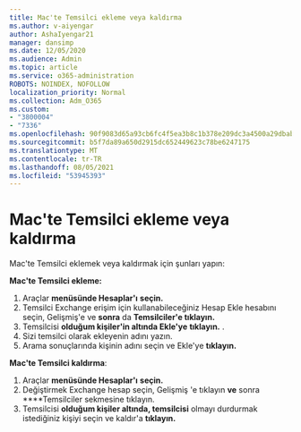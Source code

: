 ```yaml
---
title: Mac'te Temsilci ekleme veya kaldırma
ms.author: v-aiyengar
author: AshaIyengar21
manager: dansimp
ms.date: 12/05/2020
ms.audience: Admin
ms.topic: article
ms.service: o365-administration
ROBOTS: NOINDEX, NOFOLLOW
localization_priority: Normal
ms.collection: Adm_O365
ms.custom:
- "3800004"
- "7336"
ms.openlocfilehash: 90f9083d65a93cb6fc4f5ea3b8c1b378e209dc3a4500a29dbab04ef958ea93c7
ms.sourcegitcommit: b5f7da89a650d2915dc652449623c78be6247175
ms.translationtype: MT
ms.contentlocale: tr-TR
ms.lasthandoff: 08/05/2021
ms.locfileid: "53945393"
---
```

# <a name="how-to-add-or-remove-a-delegate-in-mac"></a>Mac'te Temsilci ekleme veya kaldırma

Mac'te Temsilci eklemek veya kaldırmak için şunları yapın:

**Mac'te Temsilci ekleme:**

1. Araçlar **menüsünde Hesaplar'ı** **seçin.**
1. Temsilci Exchange erişim için kullanabileceğiniz Hesap Ekle hesabını seçin, Gelişmiş'e ve **sonra** da **Temsilciler'e tıklayın.**
1. Temsilcisi **olduğum kişiler'in altında Ekle'ye** **tıklayın.** .
1. Sizi temsilci olarak ekleyenin adını yazın.
1. Arama sonuçlarında kişinin adını seçin ve Ekle'ye **tıklayın.**
 
**Mac'te Temsilci kaldırma**:

1. Araçlar **menüsünde Hesaplar'ı** **seçin.**
1. Değiştirmek Exchange hesap seçin, Gelişmiş 'e tıklayın **ve** sonra ****Temsilciler sekmesine tıklayın.
1. Temsilcisi **olduğum kişiler altında, temsilcisi** olmayı durdurmak istediğiniz kişiyi seçin ve kaldır'a **tıklayın.**
